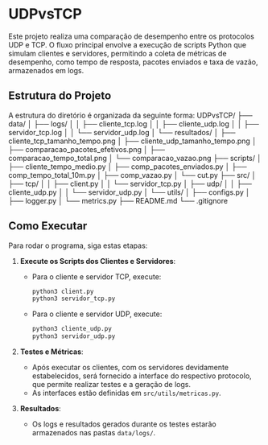 # UDPvsTCP

Este projeto realiza uma comparação de desempenho entre os protocolos UDP e TCP. O fluxo principal envolve a execução de scripts Python que simulam clientes e servidores, permitindo a coleta de métricas de desempenho, como tempo de resposta, pacotes enviados e taxa de vazão, armazenados em logs.

## Estrutura do Projeto

A estrutura do diretório é organizada da seguinte forma:
UDPvsTCP/
├── data/
│   ├── logs/
│   │   ├── cliente_tcp.log
│   │   ├── cliente_udp.log
│   │   ├── servidor_tcp.log
│   │   └── servidor_udp.log
│   └── resultados/
│       ├── cliente_tcp_tamanho_tempo.png
│       ├── cliente_udp_tamanho_tempo.png
│       ├── comparacao_pacotes_efetivos.png
│       ├── comparacao_tempo_total.png
│       └── comparacao_vazao.png
├── scripts/
│   ├── cliente_tempo_medio.py
│   ├── comp_pacotes_enviados.py
│   ├── comp_tempo_total_10m.py
│   ├── comp_vazao.py
│   └── cut.py
├── src/
│   ├── tcp/
│   │   ├── client.py
│   │   └── servidor_tcp.py
│   ├── udp/
│   │   ├── cliente_udp.py
│   │   └── servidor_udp.py
│   └── utils/
│       ├── configs.py
│       ├── logger.py
│       └── metrics.py
├── README.md
└── .gitignore


## Como Executar

Para rodar o programa, siga estas etapas:

1. **Execute os Scripts dos Clientes e Servidores**:
   - Para o cliente e servidor TCP, execute:
     ```bash
     python3 client.py
     python3 servidor_tcp.py
     ```
   - Para o cliente e servidor UDP, execute:
     ```bash
     python3 cliente_udp.py
     python3 servidor_udp.py
     ```

2. **Testes e Métricas**:
   - Após executar os clientes, com os servidores devidamente estabelecidos, será fornecido a interface do respectivo protocolo, que permite realizar testes e a geração de logs.
   - As interfaces estão definidas em `src/utils/metricas.py`.

3. **Resultados**:
   - Os logs e resultados gerados durante os testes estarão armazenados nas pastas `data/logs/`.
